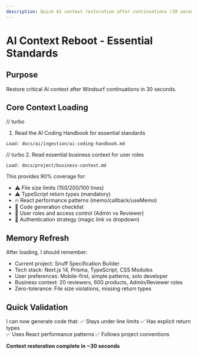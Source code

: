 ```yaml
---
description: Quick AI context restoration after continuations (30 seconds)
---
```


# AI Context Reboot - Essential Standards

## Purpose
Restore critical AI context after Windsurf continuations in 30 seconds.

## Core Context Loading

// turbo
1. Read the AI Coding Handbook for essential standards
```
Load: docs/ai/ingestion/ai-coding-handbook.md
```

// turbo
2. Read essential business context for user roles
```
Load: docs/project/business-context.md
```

This provides 90% coverage for:
- ⚠️ File size limits (150/200/100 lines)
- ⚠️ TypeScript return types (mandatory)
- 🔥 React performance patterns (memo/callback/useMemo)
- 🎯 Code generation checklist
- 👥 User roles and access control (Admin vs Reviewer)
- 🔐 Authentication strategy (magic link vs dropdown)

## Memory Refresh
After loading, I should remember:
- Current project: Snuff Specification Builder
- Tech stack: Next.js 14, Prisma, TypeScript, CSS Modules
- User preferences: Mobile-first, simple patterns, solo developer
- Business context: 20 reviewers, 600 products, Admin/Reviewer roles
- Zero-tolerance: File size violations, missing return types

## Quick Validation
I can now generate code that:
✅ Stays under line limits
✅ Has explicit return types  
✅ Uses React performance patterns
✅ Follows project conventions

**Context restoration complete in ~30 seconds**
